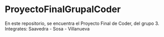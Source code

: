 # ProyectoFinalGrupalCoder
En este repositorio, se encuentra el Proyecto Final de Coder, del grupo 3. Integrates: Saavedra - Sosa - Villanueva
